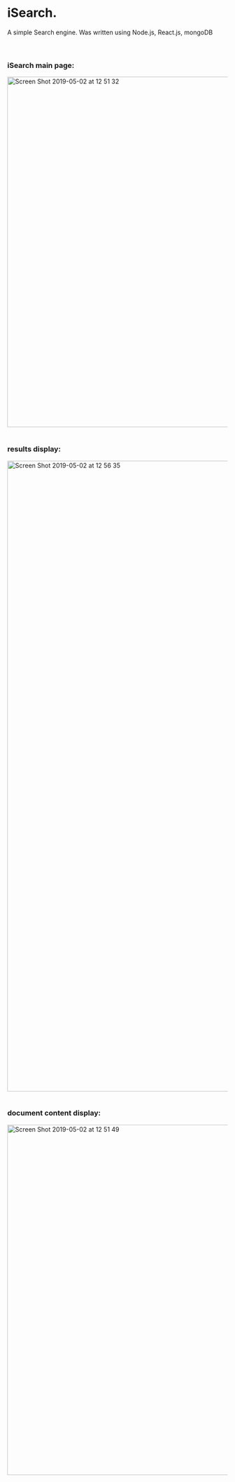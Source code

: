 # iSearch.
A simple Search engine. Was written using Node.js, React.js, mongoDB
<br><br><br>



### iSearch main page:
<img width="800" alt="Screen Shot 2019-05-02 at 12 51 32" src="https://user-images.githubusercontent.com/37538597/57067989-25d61180-6cd9-11e9-8dfc-1c05169938f9.png">
<br><br>


### results display:
<img width="1440" alt="Screen Shot 2019-05-02 at 12 56 35" src="https://user-images.githubusercontent.com/37538597/57068228-c88e9000-6cd9-11e9-8a09-e04bfe630aca.png">
<br><br>


### document content display:
<img width="800" alt="Screen Shot 2019-05-02 at 12 51 49" src="https://user-images.githubusercontent.com/37538597/57067992-25d61180-6cd9-11e9-9e50-6aef7ca04089.png">
